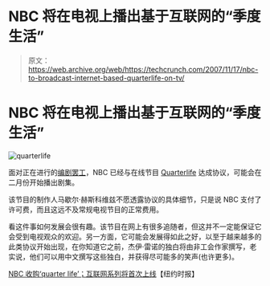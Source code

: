 # NBC 将在电视上播出基于互联网的“季度生活”

> 原文：<https://web.archive.org/web/https://techcrunch.com/2007/11/17/nbc-to-broadcast-internet-based-quarterlife-on-tv/>

# NBC 将在电视上播出基于互联网的“季度生活”

![quarterlife](img/8f5d82c9a2d3ee63b31b5a1f66d4b9b4.png)

面对正在进行的[编剧罢工](https://web.archive.org/web/20230131172530/http://www.crunchgear.com/2007/11/02/writers-guild-strike-might-help-online-entertainment/)，NBC 已经与在线节目 [Quarterlife](https://web.archive.org/web/20230131172530/http://quarterlife.com/) 达成协议，可能会在二月份开始播出剧集。

该节目的制作人马歇尔·赫斯科维兹不愿透露协议的具体细节，只是说 NBC 支付了许可费，而且这远不及常规电视节目的正常费用。

看这件事如何发展会很有趣。该节目在网上有很多追随者，但这并不一定能保证它会受到电视观众的欢迎。另一方面，它可能会发展得如此之好，以至于越来越多的此类协议开始出现，在你知道它之前，杰伊·雷诺的独白将由非工会作家撰写，老实说，他们可以用中文撰写这些独白，并获得尽可能多的笑声(也许更多)。

[NBC 收购‘quarter life’；互联网系列将首次上线](https://web.archive.org/web/20230131172530/http://www.nytimes.com/2007/11/17/business/media/17nbc.html?_r=1&ref=technology&oref=slogin)【纽约时报】